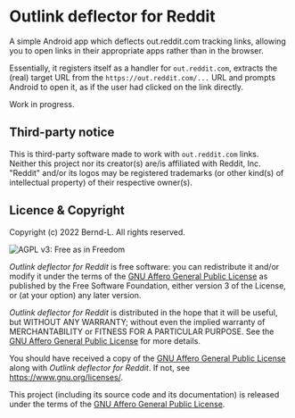 # Outlink deflector for Reddit

A simple Android app which deflects out.reddit.com tracking links, allowing you to open links in
their appropriate apps rather than in the browser.

Essentially, it registers itself as a handler for `out.reddit.com`, extracts the (real) target URL
from the `https://out.reddit.com/...` URL and prompts Android to open it, as if the user had clicked
on the link directly.

Work in progress.

## Third-party notice

This is third-party software made to work with `out.reddit.com` links.  
Neither this project nor its creator(s) are/is affiliated with Reddit, Inc.     
"Reddit" and/or its logos may be registered trademarks (or other kind(s) of intellectual property)
of their respective owner(s).

## Licence & Copyright

Copyright (c) 2022 Bernd-L. All rights reserved.

![AGPL v3: Free as in Freedom](https://www.gnu.org/graphics/agplv3-with-text-162x68.png)

_Outlink deflector for Reddit_ is free software: you can redistribute it and/or modify it under the
terms of the [GNU Affero General Public License](/LICENSE.md) as published by the Free Software
Foundation, either version 3 of the License, or (at your option) any later version.

_Outlink deflector for Reddit_ is distributed in the hope that it will be useful, but WITHOUT ANY
WARRANTY; without even the implied warranty of MERCHANTABILITY or FITNESS FOR A PARTICULAR PURPOSE.
See the [GNU Affero General Public License](/LICENSE.md) for more details.

You should have received a copy of the [GNU Affero General Public License](/LICENSE.md) along with
_Outlink deflector for Reddit_. If not, see <https://www.gnu.org/licenses/>.

This project (including its source code and its documentation) is released under the terms of
the [GNU Affero General Public License](/LICENSE.md).

